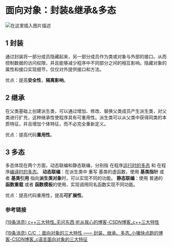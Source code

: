 # 面向对象：封装&继承&多态

![在这里插入图片描述](https://hanbabang-1311741789.cos.ap-chengdu.myqcloud.com/07691ca4237542e99a5dc636dcb7e5ab.png)

## 1 封装

通过封装将一部分成员隐藏起来，另一部分成员作为类或对象与外部的接口。从而控制数据的访问权限，并且能够减少程序中不同部分之间的相互影响。隐藏对象的属性和接口实现细节，仅仅对外提供接口和方法。

优点：提高**安全性**，**隔离影响**。

## 2 继承

在父类基础上创建派生类，可以通过增加、修改、替换父类成员产生派生类，对父类进行扩充，这种继承性使程序具有可重用性。派生类可以从父类中获得同类的本质特征，并且增加个体特征，而不必完全重新定义。

优点：提高代码**重用性**。

## 3 多态

多态体现在两个方面，动态联编和静态联编，分别指 在程序<u>运行时的多态</u> 和 在程序<u>编译时的多态</u>。
**动态联编**：在派生类中 重写 基类的虚函数，使用 **基类指针** 或者 **基类引用** 指向**派生类对象**时，可以实现不同的功能。
**静态联编**：使用 普通的**函数重载** 或者 **函数模板**的使用，实现调用同名函数实现不同功能。

优点：提高代码重用性，提高**可扩展性**。

### 参考链接

[(19条消息) c++三大特性_无问东西 听从我心的博客-CSDN博客_c++三大特性](https://blog.csdn.net/qq_44716817/article/details/121748475?spm=1001.2101.3001.6650.2&depth_1-utm_relevant_index=5)

[(19条消息) C/C ：面向对象的三大特性 —— 封装、继承、多态_小猪快点跑的博客-CSDN博客_c语言面向对象的三大特征](https://blog.csdn.net/weixin_41565755/article/details/89761224?spm=1001.2101.3001.6650.2&depth_1-utm_relevant_index=5)